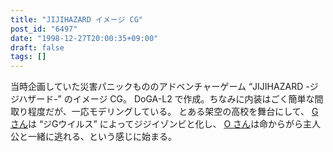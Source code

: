 ```yaml
---
title: "JIJIHAZARD イメージ CG"
post_id: "6497"
date: "1998-12-27T20:00:35+09:00"
draft: false
tags: []
---
```



当時企画していた災害パニックもののアドベンチャーゲーム “JIJIHAZARD -ジジハザード-” のイメージ CG。 DoGA-L2 で作成。ちなみに内装はごく簡単な間取り程度だが、一応モデリングしている。  とある架空の高校を舞台にして、 [G さん](/2912)は “ジGウイルス” によってジジイゾンビと化し、 [O さん](/2913)は命からがら主人公と一緒に逃れる、という感じに始まる。
